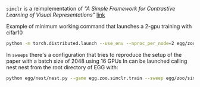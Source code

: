 `simclr` is a reimplementation of *"A Simple Framework for Contrastive Learning of Visual Representations"* [link](https://arxiv.org/pdf/2002.05709.pdf)

Example of minimum working command that launches a 2-gpu training with cifar10

```bash
python -m torch.distributed.launch --use_env --nproc_per_node=2 egg/zoo/simclr/train.py --batch_size=64 --dataset_name="cifar10" --dataset_dir="./cifar10" --image_size=32
```

In `sweeps` there's a configuration that tries to reproduce the setup of the paper with a batch size of 2048 using 16 GPUs
In can be launched calling nest nest from the root directory of EGG with:
```bash
python egg/nest/nest.py --game egg.zoo.simclr.train --sweep egg/zoo/simclr/sweeps/simclr.json --checkpoint_dir="replicate_simclr" --nodes=2 --tasks=8
```
